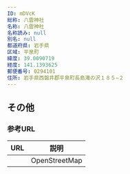 ```yaml
---
ID: mDVcK
総称: 八雲神社
名称: 八雲神社
名称読み: null
別名: null
都道府県: 岩手県
区域: 平泉町
緯度: 39.0090719
経度: 141.1393625
郵便番号: 0294101
住所: 岩手県西磐井郡平泉町長島滝の沢１８５−２
---
```


## その他

### 参考URL

| URL | 説明          |
| --- | ------------- |
|     | OpenStreetMap |

